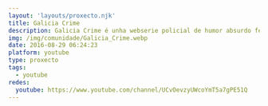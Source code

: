 ```yaml
---
layout: 'layouts/proxecto.njk'
title: Galicia Crime
description: Galicia Crime é unha webserie policial de humor absurdo feita en Galicia. Segue as aventuras do detective Dowson e o sarxento Pillei arrestando criminais ao longo dos Concellos Unidos.
img: /img/comunidade/Galicia_Crime.webp
date: 2016-08-29 06:24:23
platform: youtube
type: proxecto
tags:
  - youtube
redes:
  youtube: https://www.youtube.com/channel/UCvOevzyUWcoYmT5a7gPE51Q
---
```


